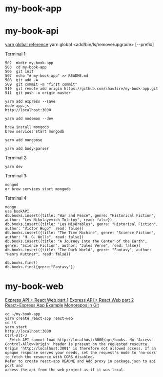 # my-book-app

# my-book-api
[yarn global reference](https://yarnpkg.com/lang/en/docs/cli/global/)
yarn global <add/bin/ls/remove/upgrade> [--prefix]

Terminal 1:
```
502  mkdir my-book-app
503  cd my-book-app
506  git init
507  echo "# my-book-app" >> README.md
508  git add -A
509  git commit -m "first commit"
510  git remote add origin https://github.com/shawfire/my-book-app.git
511  git push -u origin master

yarn add express --save
node app.js
http://localhost:3000

yarn add nodemon --dev

brew install mongodb
brew services start mongodb

yarn add mongoose

yarn add body-parser

```

Terminal 2:
```
yarn dev
```

Terminal 3:
```
mongod
or brew services start mongodb
```

Terminal 4:
```
mongo
use bookAPI
db.books.insert({title: "War and Peace", genre: "Historical Fiction", author: "Lev Nikolayevich Tolstoy", read: false})
db.books.insert({title: "Les Misérables", genre: "Historical Fiction", author: "Victor Hugo", read: false})
db.books.insert({title: "The Time Machine", genre: "Science Fiction", author: "H. G. Wells", read: false})
db.books.insert({title: "A Journey into the Center of the Earth", genre: "Science Fiction", author: "Jules Verne", read: false})
db.books.insert({title: "The Dark World", genre: "Fantasy", author: "Henry Kuttner", read: false})

db.books.find()
db.books.find({genre:"Fantasy"})
```

# my-book-web
[Express API + React Web part 1](https://www.youtube.com/watch?v=aB3ZNoa7wYo&feature=youtu.be)
[Express API + React Web part 2](https://www.youtube.com/watch?v=oPZpqUjc6CQ&feature=youtu.be)
[React+Express App Example](https://github.com/BurntCaramel/portfolio-planner-react-express)
[Monorepos in Git](https://developer.atlassian.com/blog/2015/10/monorepos-in-git/)
```
cd ~/my-book-app
yarn create react-app react-web
cd !$
yarn start
http://localhost:3000
Ctrl-Alt-J
  Fetch API cannot load http://localhost:3000/api/books. No 'Access-Control-Allow-Origin' header is present on the requested resource. Origin 'http://localhost:3001' is therefore not allowed access. If an opaque response serves your needs, set the request's mode to 'no-cors' to fetch the resource with CORS disabled.
Refer to create react-app README and Add proxy in package.json to api port and
access the api from the web project as if it was local.
```

